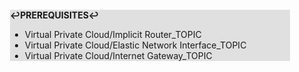 <div style="margin:2em; background-color: #e0e0e0;">

<strong>↩PREREQUISITES↩</strong>

 * Virtual Private Cloud/Implicit Router_TOPIC
 * Virtual Private Cloud/Elastic Network Interface_TOPIC
 * Virtual Private Cloud/Internet Gateway_TOPIC

</div>


